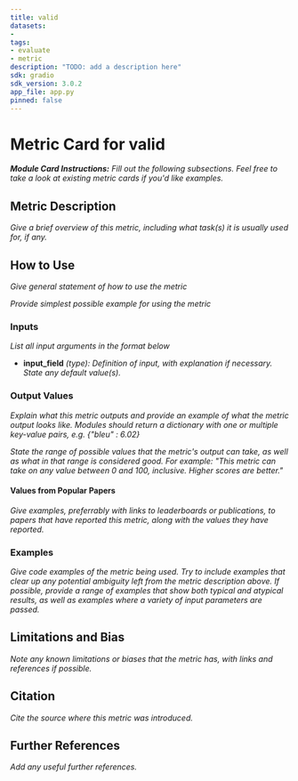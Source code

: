 ```yaml
---
title: valid
datasets:
-  
tags:
- evaluate
- metric
description: "TODO: add a description here"
sdk: gradio
sdk_version: 3.0.2
app_file: app.py
pinned: false
---
```


# Metric Card for valid

***Module Card Instructions:*** *Fill out the following subsections. Feel free to take a look at existing metric cards if you'd like examples.*

## Metric Description
*Give a brief overview of this metric, including what task(s) it is usually used for, if any.*

## How to Use
*Give general statement of how to use the metric*

*Provide simplest possible example for using the metric*

### Inputs
*List all input arguments in the format below*
- **input_field** *(type): Definition of input, with explanation if necessary. State any default value(s).*

### Output Values

*Explain what this metric outputs and provide an example of what the metric output looks like. Modules should return a dictionary with one or multiple key-value pairs, e.g. {"bleu" : 6.02}*

*State the range of possible values that the metric's output can take, as well as what in that range is considered good. For example: "This metric can take on any value between 0 and 100, inclusive. Higher scores are better."*

#### Values from Popular Papers
*Give examples, preferrably with links to leaderboards or publications, to papers that have reported this metric, along with the values they have reported.*

### Examples
*Give code examples of the metric being used. Try to include examples that clear up any potential ambiguity left from the metric description above. If possible, provide a range of examples that show both typical and atypical results, as well as examples where a variety of input parameters are passed.*

## Limitations and Bias
*Note any known limitations or biases that the metric has, with links and references if possible.*

## Citation
*Cite the source where this metric was introduced.*

## Further References
*Add any useful further references.*
